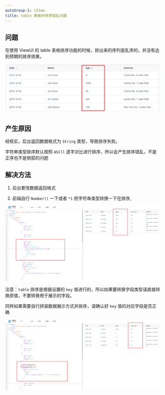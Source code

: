 ```yaml
---
autoGroup-1: iView
title: table 表格中排序错乱问题
---
```


## 问题

在使用 ViewUI 的 table 表格排序功能的时候，排出来的序列是乱序的，并没有达到预期的排序效果。

![](./images/iview-table-sort/Snipaste_2020-11-18_10-34-20.png)

## 产生原因

经核实，后台返回数据格式为 `String` 类型，导致排序失败。

字符串类型排序默认按照 `ASCll` 逐字对比进行排序，所以会产生排序错乱，不是正序也不是倒叙的问题

## 解决方法

1. 后台更改数据返回格式

2. 前端自行 `Number()` 一下或者 `*1` 把字符串类型转换一下在排序,

![](./images/iview-table-sort/Snipaste_2020-11-18_11-04-38.png)

注意：`table` 排序是根据设置的 `key` 值进行的，所以如果要转换字段类型请直接转换原值，不要转换用于展示的字段。

同样如果需要自行拼装数据展示方式并排序，请确认好 `key` 值的对应字段是否正确

![](./images/iview-table-sort/Snipaste_2020-11-18_11-00-26.png)

